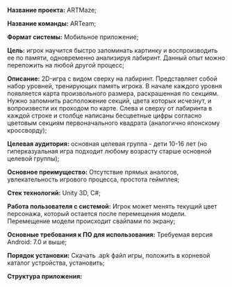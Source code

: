 **Название проекта:** ARTMaze;

**Название команды:** ARTeam;

**Формат системы:** Мобильное приложение;

**Цель:** игрок научится быстро запоминать картинку и воспроизводить ее по памяти, одновременно анализируя лабиринт.
Данный опыт можно переложить на любой другой процесс;

**Описание:** 2D-игра с видом сверху на лабиринт. Представляет собой набор уровней, тренирующих память игрока.
В начале каждого уровня появляется карта произвольного размера, раскрашенная по секциям. Нужно запомнить расположение секций,
цвета которых исчезнут, и вопроизвести их проходом по карте. Слева и сверху от лабиринта в каждой строке и столбце написаны
бесцветные цифры согласно цветовым секциям первоначального квадрата (аналогично японскому кроссворду);

**Целевая аудитория:** основная целевая группа - дети 10-16 лет (но гиперказуальная игра подходит любому возрасту старше основной целевой группы);

**Основное преимущество:** Отсутствие прямых аналогов, увлекательность игрового процесса, простота геймплея;

**Стек технологий:** Unity 3D, C#;

**Работа пользователя с системой:** Игрок может менять текущий цвет персонажа, который остается после перемещения модели.
Перемещение модели происходит свайпами по экрану;

**Основные требования к ПО для использования:** Требуемая версия Android: 7.0 и выше;

**Порядок установки:** Скачать .apk файл игры, положить в корневой каталог устройства, установить;

**Структура приложения:**
